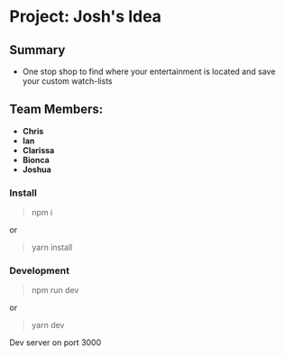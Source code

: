 # Project: Josh's Idea

## Summary

- One stop shop to find where your entertainment is located and save your custom watch-lists

## Team Members:

- **Chris**
- **Ian**
- **Clarissa**
- **Bionca**
- **Joshua**

### Install

> npm i 

or 
> yarn install


### Development

> npm run dev

or 
> yarn dev

Dev server on port 3000